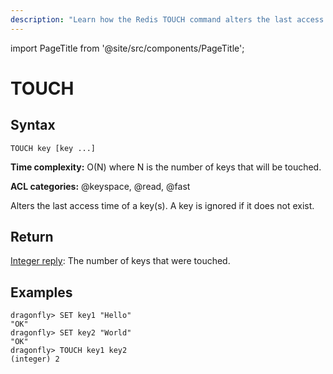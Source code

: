 ```yaml
---
description: "Learn how the Redis TOUCH command alters the last access time of a key."
---
```


import PageTitle from '@site/src/components/PageTitle';

# TOUCH

<PageTitle title="Redis TOUCH Command (Documentation) | Dragonfly" />

## Syntax

    TOUCH key [key ...]

**Time complexity:** O(N) where N is the number of keys that will be touched.

**ACL categories:** @keyspace, @read, @fast

Alters the last access time of a key(s).
A key is ignored if it does not exist.

## Return

[Integer reply](https://redis.io/docs/reference/protocol-spec/#integers): The number of keys that were touched.

## Examples

```shell
dragonfly> SET key1 "Hello"
"OK"
dragonfly> SET key2 "World"
"OK"
dragonfly> TOUCH key1 key2
(integer) 2
```
